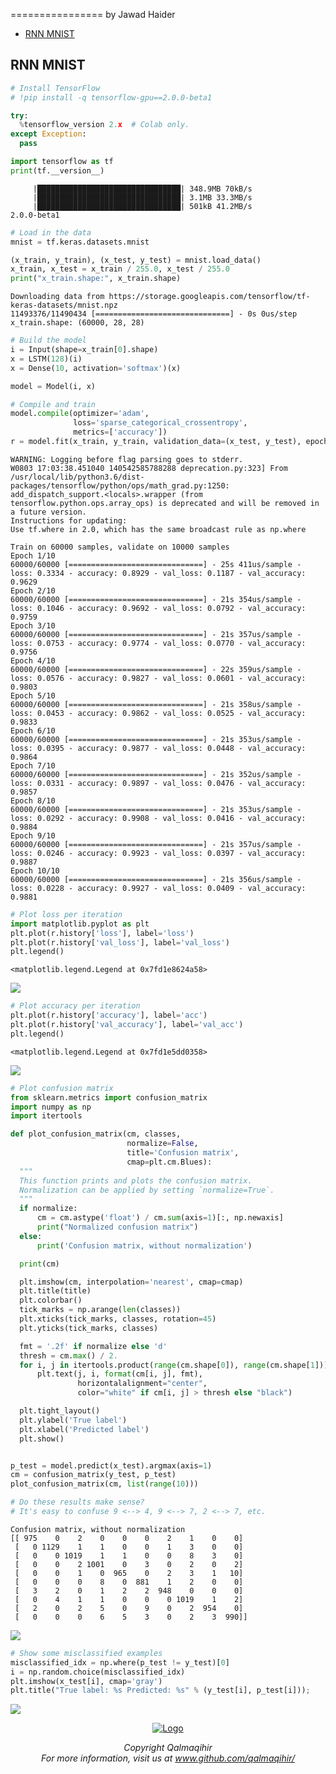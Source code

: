 ================
by Jawad Haider

- <a href="#rnn-mnist" id="toc-rnn-mnist">RNN MNIST</a>

## RNN MNIST

``` python
# Install TensorFlow
# !pip install -q tensorflow-gpu==2.0.0-beta1

try:
  %tensorflow_version 2.x  # Colab only.
except Exception:
  pass

import tensorflow as tf
print(tf.__version__)
```

         |████████████████████████████████| 348.9MB 70kB/s 
         |████████████████████████████████| 3.1MB 33.3MB/s 
         |████████████████████████████████| 501kB 41.2MB/s 
    2.0.0-beta1

``` python
# Load in the data
mnist = tf.keras.datasets.mnist

(x_train, y_train), (x_test, y_test) = mnist.load_data()
x_train, x_test = x_train / 255.0, x_test / 255.0
print("x_train.shape:", x_train.shape)
```

    Downloading data from https://storage.googleapis.com/tensorflow/tf-keras-datasets/mnist.npz
    11493376/11490434 [==============================] - 0s 0us/step
    x_train.shape: (60000, 28, 28)

``` python
# Build the model
i = Input(shape=x_train[0].shape)
x = LSTM(128)(i)
x = Dense(10, activation='softmax')(x)

model = Model(i, x)
```

``` python
# Compile and train
model.compile(optimizer='adam',
              loss='sparse_categorical_crossentropy',
              metrics=['accuracy'])
r = model.fit(x_train, y_train, validation_data=(x_test, y_test), epochs=10)
```

    WARNING: Logging before flag parsing goes to stderr.
    W0803 17:03:38.451040 140542585788288 deprecation.py:323] From /usr/local/lib/python3.6/dist-packages/tensorflow/python/ops/math_grad.py:1250: add_dispatch_support.<locals>.wrapper (from tensorflow.python.ops.array_ops) is deprecated and will be removed in a future version.
    Instructions for updating:
    Use tf.where in 2.0, which has the same broadcast rule as np.where

    Train on 60000 samples, validate on 10000 samples
    Epoch 1/10
    60000/60000 [==============================] - 25s 411us/sample - loss: 0.3334 - accuracy: 0.8929 - val_loss: 0.1187 - val_accuracy: 0.9629
    Epoch 2/10
    60000/60000 [==============================] - 21s 354us/sample - loss: 0.1046 - accuracy: 0.9692 - val_loss: 0.0792 - val_accuracy: 0.9759
    Epoch 3/10
    60000/60000 [==============================] - 21s 357us/sample - loss: 0.0753 - accuracy: 0.9774 - val_loss: 0.0770 - val_accuracy: 0.9756
    Epoch 4/10
    60000/60000 [==============================] - 22s 359us/sample - loss: 0.0576 - accuracy: 0.9827 - val_loss: 0.0601 - val_accuracy: 0.9803
    Epoch 5/10
    60000/60000 [==============================] - 21s 358us/sample - loss: 0.0453 - accuracy: 0.9862 - val_loss: 0.0525 - val_accuracy: 0.9833
    Epoch 6/10
    60000/60000 [==============================] - 21s 353us/sample - loss: 0.0395 - accuracy: 0.9877 - val_loss: 0.0448 - val_accuracy: 0.9864
    Epoch 7/10
    60000/60000 [==============================] - 21s 352us/sample - loss: 0.0331 - accuracy: 0.9897 - val_loss: 0.0476 - val_accuracy: 0.9857
    Epoch 8/10
    60000/60000 [==============================] - 21s 353us/sample - loss: 0.0292 - accuracy: 0.9908 - val_loss: 0.0416 - val_accuracy: 0.9884
    Epoch 9/10
    60000/60000 [==============================] - 21s 357us/sample - loss: 0.0246 - accuracy: 0.9923 - val_loss: 0.0397 - val_accuracy: 0.9887
    Epoch 10/10
    60000/60000 [==============================] - 21s 356us/sample - loss: 0.0228 - accuracy: 0.9927 - val_loss: 0.0409 - val_accuracy: 0.9881

``` python
# Plot loss per iteration
import matplotlib.pyplot as plt
plt.plot(r.history['loss'], label='loss')
plt.plot(r.history['val_loss'], label='val_loss')
plt.legend()
```

    <matplotlib.legend.Legend at 0x7fd1e8624a58>

![](TF2_0_RNN_MNIST_files/figure-gfm/cell-7-output-2.png)

``` python
# Plot accuracy per iteration
plt.plot(r.history['accuracy'], label='acc')
plt.plot(r.history['val_accuracy'], label='val_acc')
plt.legend()
```

    <matplotlib.legend.Legend at 0x7fd1e5dd0358>

![](TF2_0_RNN_MNIST_files/figure-gfm/cell-8-output-2.png)

``` python
# Plot confusion matrix
from sklearn.metrics import confusion_matrix
import numpy as np
import itertools

def plot_confusion_matrix(cm, classes,
                          normalize=False,
                          title='Confusion matrix',
                          cmap=plt.cm.Blues):
  """
  This function prints and plots the confusion matrix.
  Normalization can be applied by setting `normalize=True`.
  """
  if normalize:
      cm = cm.astype('float') / cm.sum(axis=1)[:, np.newaxis]
      print("Normalized confusion matrix")
  else:
      print('Confusion matrix, without normalization')

  print(cm)

  plt.imshow(cm, interpolation='nearest', cmap=cmap)
  plt.title(title)
  plt.colorbar()
  tick_marks = np.arange(len(classes))
  plt.xticks(tick_marks, classes, rotation=45)
  plt.yticks(tick_marks, classes)

  fmt = '.2f' if normalize else 'd'
  thresh = cm.max() / 2.
  for i, j in itertools.product(range(cm.shape[0]), range(cm.shape[1])):
      plt.text(j, i, format(cm[i, j], fmt),
               horizontalalignment="center",
               color="white" if cm[i, j] > thresh else "black")

  plt.tight_layout()
  plt.ylabel('True label')
  plt.xlabel('Predicted label')
  plt.show()


p_test = model.predict(x_test).argmax(axis=1)
cm = confusion_matrix(y_test, p_test)
plot_confusion_matrix(cm, list(range(10)))

# Do these results make sense?
# It's easy to confuse 9 <--> 4, 9 <--> 7, 2 <--> 7, etc. 
```

    Confusion matrix, without normalization
    [[ 975    0    2    0    0    0    2    1    0    0]
     [   0 1129    1    1    0    0    1    3    0    0]
     [   0    0 1019    1    1    0    0    8    3    0]
     [   0    0    2 1001    0    3    0    2    0    2]
     [   0    0    1    0  965    0    2    3    1   10]
     [   0    0    0    8    0  881    1    2    0    0]
     [   3    2    0    1    2    2  948    0    0    0]
     [   0    4    1    1    0    0    0 1019    1    2]
     [   2    0    2    5    0    9    0    2  954    0]
     [   0    0    0    6    5    3    0    2    3  990]]

![](TF2_0_RNN_MNIST_files/figure-gfm/cell-9-output-2.png)

``` python
# Show some misclassified examples
misclassified_idx = np.where(p_test != y_test)[0]
i = np.random.choice(misclassified_idx)
plt.imshow(x_test[i], cmap='gray')
plt.title("True label: %s Predicted: %s" % (y_test[i], p_test[i]));
```

![](TF2_0_RNN_MNIST_files/figure-gfm/cell-10-output-1.png)

<center>

<a href=''> ![Logo](../logo1.png) </a>

</center>
<center>
<em>Copyright Qalmaqihir</em>
</center>
<center>
<em>For more information, visit us at
<a href='http://www.github.com/qalmaqihir/'>www.github.com/qalmaqihir/</a></em>
</center>
